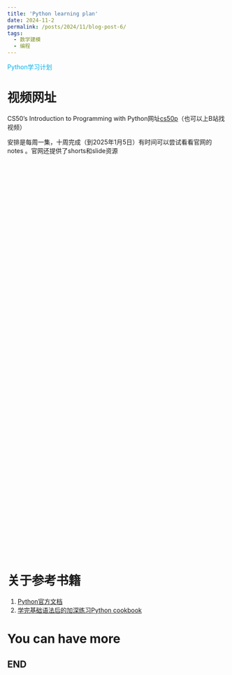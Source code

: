 ```yaml
---
title: 'Python learning plan'
date: 2024-11-2
permalink: /posts/2024/11/blog-post-6/
tags:
  - 数学建模
  - 编程
---
```


<font color="#00b0f0">Python学习计划</font>

视频网址
======

CS50’s Introduction to Programming with Python网址[cs50p](https://cs50.harvard.edu/python/2022/)（也可以上B站找视频）

安排是每周一集，十周完成（到2025年1月5日）有时间可以尝试看看官网的notes
。官网还提供了shorts和slide资源

<iframe width="1200" height="900" src="" frameborder="0" allowfullscreen></iframe>

关于参考书籍
======

1. [Python官方文档](https://docs.python.org/zh-cn/3/index.html)
1. [学完基础语法后的加深练习Python cookbook](https://python3-cookbook.readthedocs.io/zh-cn/latest/)

You can have more
======

END
------
